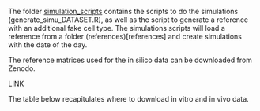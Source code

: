 The folder [simulation_scripts](simulation_scripts) contains the scripts to do the simulations (generate_simu_DATASET.R), as well as the script to generate a reference with an additional fake cell type.
The simulations scripts will load a reference from a folder (references)[references] and create simulations with the date of the day.

The reference matrices used for the in silico data can be downloaded from Zenodo.

LINK

The table below recapitulates where to download in vitro and in vivo data.
